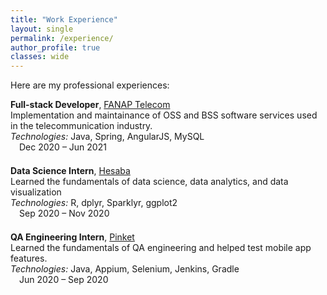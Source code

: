 ```yaml
---
title: "Work Experience"
layout: single
permalink: /experience/
author_profile: true
classes: wide
---
```


Here are my professional experiences:

<!-- * **Full-stack Developer, [FANAP Telecom](https://www.fanaptelecom.ir/)**, *December 2020 - June 2021*
  * Implementing Software Services Used in Telecommunication Business.
  * Technologies: Java, Spring, AngularJS, MySQL

* **Data Science Intern, [Hesaba](https://hesaba.co/)**, *September 2020 - November 2020*
  * Learning Fundamentals of Data Science.
  * Technologies: R Programming Language, dplyr, Sparklyr, ggplot2

* **QA Engineering Intern, [Pinket](https://landings.pinket.com/taste-of-pinket/)**, *June 2020 - September 2020*
  * Learning Fundamentals of Quality Assurance Engineering.
  * Technologies: Java, Appium, Selenium, Jenkins, Gradle -->


  <ul style="list-style-type: none; padding: 0;">
  <li style="margin-bottom: 1.5em;">
    <div style="display: flex; justify-content: space-between; flex-wrap: wrap;">
      <span>
        <strong>Full-stack Developer</strong>, <a href="https://www.fanaptelecom.ir/" target="_blank">FANAP Telecom</a><br>
        Implementation and maintainance of OSS and BSS software services used in the telecommunication industry.<br>
        <em>Technologies:</em> Java, Spring, AngularJS, MySQL
      </span>
      <span style="white-space: nowrap; margin-left: 1em; text-align: right;">Dec 2020 – Jun 2021</span>
    </div>
  </li>

  <li style="margin-bottom: 1.5em;">
    <div style="display: flex; justify-content: space-between; flex-wrap: wrap;">
      <span>
        <strong>Data Science Intern</strong>, <a href="https://hesaba.co/" target="_blank">Hesaba</a><br>
        Learned the fundamentals of data science, data analytics, and data visualization<br>
        <em>Technologies:</em> R, dplyr, Sparklyr, ggplot2
      </span>
      <span style="white-space: nowrap; margin-left: 1em; text-align: right;">Sep 2020 – Nov 2020</span>
    </div>
  </li>

  <li style="margin-bottom: 1.5em;">
    <div style="display: flex; justify-content: space-between; flex-wrap: wrap;">
      <span>
        <strong>QA Engineering Intern</strong>, <a href="https://landings.pinket.com/taste-of-pinket/" target="_blank">Pinket</a><br>
        Learned the fundamentals of QA engineering and helped test mobile app features.<br>
        <em>Technologies:</em> Java, Appium, Selenium, Jenkins, Gradle
      </span>
      <span style="white-space: nowrap; margin-left: 1em; text-align: right;">Jun 2020 – Sep 2020</span>
    </div>
  </li>
</ul>